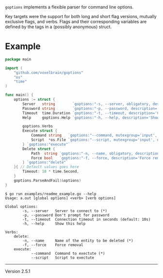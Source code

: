 `goptions` implements a flexible parser for command line options.

Key targets were the support for both long and short flag versions, mutually
exclusive flags, and verbs. Flags and their corresponding variables are defined
by the tags in a (possibly anonymous) struct.

# Example

```Go
package main

import (
	"github.com/voxelbrain/goptions"
	"os"
	"time"
)

func main() {
	options := struct {
		Server   string        `goptions:"-s, --server, obligatory, description='Server to connect to'"`
		Password string        `goptions:"-p, --password, description='Don\\'t prompt for password'"`
		Timeout  time.Duration `goptions:"-t, --timeout, description='Connection timeout in seconds'"`
		Help     goptions.Help `goptions:"-h, --help, description='Show this help'"`

		goptions.Verbs
		Execute struct {
			Command string   `goptions:"--command, mutexgroup='input', description='Command to exectute', obligatory"`
			Script  *os.File `goptions:"--script, mutexgroup='input', description='Script to exectute', rdonly"`
		} `goptions:"execute"`
		Delete struct {
			Path  string `goptions:"-n, --name, obligatory, description='Name of the entity to be deleted'"`
			Force bool   `goptions:"-f, --force, description='Force removal'"`
		} `goptions:"delete"`
	}{ // Default values goes here
		Timeout: 10 * time.Second,
	}
	goptions.ParseAndFail(&options)
}
```

```
$ go run examples/readme_example.go --help
Usage: a.out [global options] <verb> [verb options]

Global options:
        -s, --server   Server to connect to (*)
        -p, --password Don't prompt for password
        -t, --timeout  Connection timeout in seconds (default: 10s)
        -h, --help     Show this help

Verbs:
    delete:
        -n, --name     Name of the entity to be deleted (*)
        -f, --force    Force removal
    execute:
            --command  Command to exectute (*)
            --script   Script to exectute
```

---
Version 2.5.1
